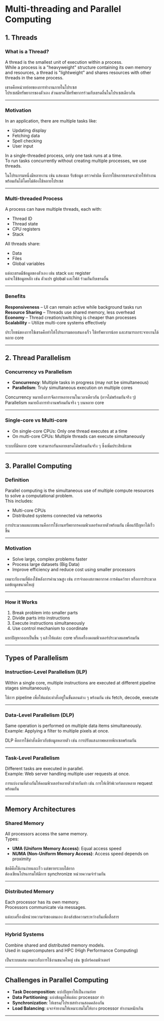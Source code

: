 # Multi-threading and Parallel Computing

## 1. Threads

### What is a Thread?

A thread is the smallest unit of execution within a process.  
While a process is a "heavyweight" structure containing its own memory and resources, a thread is "lightweight" and shares resources with other threads in the same process.

เธรดคือหน่วยย่อยของการทำงานภายในโปรเซส  
โปรเซสมีทรัพยากรของตัวเอง ส่วนเธรดใช้ทรัพยากรร่วมกับเธรดอื่นในโปรเซสเดียวกัน

---

### Motivation

In an application, there are multiple tasks like:
- Updating display
- Fetching data
- Spell checking
- User input

In a single-threaded process, only one task runs at a time.  
To run tasks concurrently without creating multiple processes, we use threads.

ในโปรแกรมหนึ่งมีหลายงาน เช่น แสดงผล รับข้อมูล ตรวจคำผิด ซึ่งการใช้หลายเธรดจะช่วยให้ทำงานพร้อมกันได้โดยไม่ต้องใช้หลายโปรเซส

---

### Multi-threaded Process

A process can have multiple threads, each with:
- Thread ID
- Thread state
- CPU registers
- Stack

All threads share:
- Data
- Files
- Global variables

แต่ละเธรดมีข้อมูลของตัวเอง เช่น stack และ register  
แต่จะใช้ข้อมูลหลัก เช่น ตัวแปร global และไฟล์ ร่วมกันกับเธรดอื่น

---

### Benefits

**Responsiveness** – UI can remain active while background tasks run  
**Resource Sharing** – Threads use shared memory, less overhead  
**Economy** – Thread creation/switching is cheaper than processes  
**Scalability** – Utilize multi-core systems effectively

ประโยชน์ของการใช้เธรดคือทำให้โปรแกรมตอบสนองเร็ว ใช้ทรัพยากรน้อย และสามารถกระจายงานได้หลาย core

---

## 2. Thread Parallelism

### Concurrency vs Parallelism

- **Concurrency**: Multiple tasks in progress (may not be simultaneous)  
- **Parallelism**: Truly simultaneous execution on multiple cores

Concurrency หมายถึงการจัดการหลายงานในเวลาเดียวกัน (อาจไม่พร้อมกันจริง ๆ)  
Parallelism หมายถึงการทำงานพร้อมกันจริง ๆ บนหลาย core

---

### Single-core vs Multi-core

- On single-core CPUs: Only one thread executes at a time  
- On multi-core CPUs: Multiple threads can execute simultaneously

ระบบที่มีหลาย core จะสามารถรันหลายเธรดได้พร้อมกันจริง ๆ ซึ่งเพิ่มประสิทธิภาพ

---

## 3. Parallel Computing

### Definition

Parallel computing is the simultaneous use of multiple compute resources to solve a computational problem.  
This includes:
- Multi-core CPUs
- Distributed systems connected via networks

การประมวลผลแบบขนานคือการใช้งานทรัพยากรคอมพิวเตอร์หลายตัวพร้อมกัน เพื่อแก้ปัญหาได้เร็วขึ้น

---

### Motivation

- Solve large, complex problems faster
- Process large datasets (Big Data)
- Improve efficiency and reduce cost using smaller processors

เหมาะกับงานที่ต้องใช้พลังการคำนวณสูง เช่น การจำลองสภาพอากาศ การค้นคว้ายา หรือการประมวลผลข้อมูลขนาดใหญ่

---

### How it Works

1. Break problem into smaller parts  
2. Divide parts into instructions  
3. Execute instructions simultaneously  
4. Use control mechanism to coordinate

แยกปัญหาออกเป็นชิ้น ๆ แล้วให้แต่ละ core หรือเครื่องคอมพิวเตอร์ประมวลผลพร้อมกัน

---

## Types of Parallelism

### Instruction-Level Parallelism (ILP)

Within a single core, multiple instructions are executed at different pipeline stages simultaneously.

ใช้การ pipeline เพื่อให้แต่ละคำสั่งอยู่ในขั้นตอนต่าง ๆ พร้อมกัน เช่น fetch, decode, execute

---

### Data-Level Parallelism (DLP)

Same operation is performed on multiple data items simultaneously.  
Example: Applying a filter to multiple pixels at once.

DLP คือการใช้คำสั่งเดียวกับข้อมูลหลายตัว เช่น การปรับแสงภาพหลายพิกเซลพร้อมกัน

---

### Task-Level Parallelism

Different tasks are executed in parallel.  
Example: Web server handling multiple user requests at once.

การแบ่งงานที่ต่างกันให้คอมพิวเตอร์หลายตัวช่วยกันทำ เช่น การให้เซิร์ฟเวอร์ตอบหลาย request พร้อมกัน

---

## Memory Architectures

### Shared Memory

All processors access the same memory.  
Types:
- **UMA (Uniform Memory Access)**: Equal access speed  
- **NUMA (Non-Uniform Memory Access)**: Access speed depends on proximity

ข้อดีคือใช้งานง่ายและเร็ว แต่ขยายระบบได้ยาก  
ต้องเขียนโปรแกรมให้มีการ synchronize หน่วยความจำร่วมกัน

---

### Distributed Memory

Each processor has its own memory.  
Processors communicate via messages.

แต่ละเครื่องมีหน่วยความจำของตนเอง ต้องส่งข้อความระหว่างกันเพื่อสื่อสาร

---

### Hybrid Systems

Combine shared and distributed memory models.  
Used in supercomputers and HPC (High Performance Computing)

เป็นระบบผสม เหมาะกับการใช้งานขนาดใหญ่ เช่น ซูเปอร์คอมพิวเตอร์

---

## Challenges in Parallel Computing

- **Task Decomposition**: แบ่งปัญหาให้เป็นงานย่อย  
- **Data Partitioning**: แบ่งข้อมูลให้แต่ละ processor ทำ  
- **Synchronization**: ให้เธรด/โปรเซสทำงานสอดคล้องกัน  
- **Load Balancing**: แจกจ่ายงานให้เหมาะสมไม่ให้บาง processor ทำงานหนักเกิน

---
